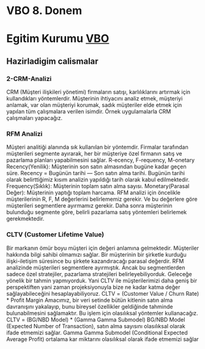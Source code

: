 # VBO 8. Donem 
# Egitim Kurumu [VBO](https://www.veribilimiokulu.com/) 
## Hazirladigim calismalar
### 2-CRM-Analizi

CRM (Müşteri ilişkileri yönetimi) firmaların satışı, karlılıklarını artırmak için kullandıkları yöntemlerdir. Müşterinin ihtiyacını analiz etmek, müşteriyi anlamak, var olan müşteriyi korumak, sadık müşteriler elde etmek için yapılan tüm çalışmalara verilen isimdir.
Örnek uygulamalarla CRM çalışmaları yapacağız.
### RFM Analizi
Müşteri analitiği alanında sık kullanılan bir yöntemdir. Firmalar tarafından müşterileri segmente ayırarak, her bir müşteriye özel firmanın satış ve pazarlama planları yapabilmesini sağlar. R-ecency, F-requency, M-onetary
Recency(Yenilik): Müşterinin son satın almasından bugüne kadar geçen süre.
Recency = Bugünün tarihi — Son satın alma tarihi.
Bugünün tarihi olarak belirttiğimiz kısım analizin yapıldığı tarih olarak kabul edilmektedir.
Frequency(Sıklık): Müşterinin toplam satın alma sayısı.
Monetary(Parasal Değer): Müşterinin yaptığı toplam harcama.
RFM analizi için öncelikle müşterilerinin R, F, M değerlerini belirlememiz gerekir. Ve bu değerlere göre müşterileri segmentlere ayırmamız gerekir. Daha sonra müşterinin bulunduğu segmente göre, belirli pazarlama satış yöntemleri belirlemek gerekmektedir.

### CLTV (Customer Lifetime Value)
Bir markanın ömür boyu müşteri için değeri anlamına gelmektedir. Müşteriler hakkında bilgi sahibi olmamızı sağlar. Bir müşterinin bir şirketle kurduğu ilişki-iletişim süresince bu şirkete kazandıracağı parasal değerdir. RFM analizinde müşterileri segmentlere ayırmıştık. Ancak bu segmentlerden sadece özel stratejiler, pazarlama stratejileri belirleyebiliyorduk. Geleceğe yönelik bir tahmin yapmıyorduk. Yani CLTV ile müşterilerimizi daha geniş bir perspektiften yani zaman projeksiyonuyla bize ne kadar katma değer sağlayabileceğini hesaplayabiliyoruz.
CLTV = (Customer Value / Churn Rate) * Profit Margin
Amacımız, bir veri setinde bütün kitlenin satın alma davranışını yakalayıp, bunu bireysel özellikler geldiğinde tahminde bulunabilmesini sağlamaktır.
Bu işlem için olasılıksal yöntemler kullanacağız.
CLTV = (BG/NBD Model) * (Gamma Gamma Submodel)
BG/NBD Model (Expected Number of Transaction), satın alma sayısını olasılıksal olarak ifade etmemizi sağlar.
Gamma Gamma Submodel (Conditional Expected Average Profit) ortalama kar miktarını olasılıksal olarak ifade etmemizi sağlar
